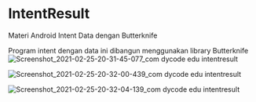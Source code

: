 # IntentResult
 Materi Android Intent Data dengan Butterknife

 Program intent dengan data ini dibangun menggunakan library Butterknife
![Screenshot_2021-02-25-20-31-45-077_com dycode edu intentresult](https://user-images.githubusercontent.com/60208227/109160914-0448f280-77a9-11eb-8730-1d2ca7c331b8.jpg)

![Screenshot_2021-02-25-20-32-00-439_com dycode edu intentresult](https://user-images.githubusercontent.com/60208227/109160912-0317c580-77a9-11eb-8111-1e804e0cb7d2.jpg)

![Screenshot_2021-02-25-20-32-04-139_com dycode edu intentresult](https://user-images.githubusercontent.com/60208227/109160909-014e0200-77a9-11eb-82dc-dac82fc30154.jpg)
